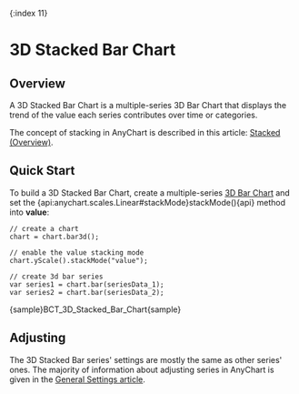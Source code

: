 {:index 11}
# 3D Stacked Bar Chart

## Overview

A 3D Stacked Bar Chart is a multiple-series 3D Bar Chart that displays the trend of the value each series contributes over time or categories.

The concept of stacking in AnyChart is described in this article: [Stacked (Overview)](../Overview).

## Quick Start

To build a 3D Stacked Bar Chart, create a multiple-series [3D Bar Chart](../../3D/Bar_Chart) and set the {api:anychart.scales.Linear#stackMode}stackMode(){api} method into **value**:

```
// create a chart
chart = chart.bar3d();

// enable the value stacking mode
chart.yScale().stackMode("value");

// create 3d bar series
var series1 = chart.bar(seriesData_1);
var series2 = chart.bar(seriesData_2);
```

{sample}BCT\_3D\_Stacked\_Bar\_Chart{sample}

## Adjusting

The 3D Stacked Bar series' settings are mostly the same as other series' ones. The majority of information about adjusting series in AnyChart is given in the [General Settings article](../../General_Settings).